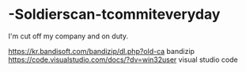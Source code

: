 # -Soldierscan-tcommiteveryday
 I'm cut off my company and on duty.

https://kr.bandisoft.com/bandizip/dl.php?old-ca  bandizip
https://code.visualstudio.com/docs/?dv=win32user   visual studio code

